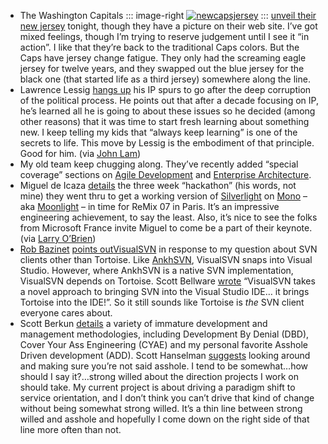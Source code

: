 -   The Washington Capitals 
	::: image-right
	[![newcapsjersey](http://s3.amazonaws.com/devhawk_images/WindowsLiveWriter/b1af0a59d47f_D650/newcapsjersey_1.jpg)](http://www.washingtonpost.com/wp-dyn/content/article/2007/06/21/AR2007062102100.html)
	:::
    [unveil their new jersey](http://www.washingtonpost.com/wp-dyn/content/article/2007/06/21/AR2007062102100.html)
    tonight, though they have a picture on their web site. I’ve got
    mixed feelings, though I’m trying to reserve judgement until I see
    it “in action”. I like that they’re back to the traditional Caps
    colors. But the Caps have jersey change fatigue. They only had the
    screaming eagle jersey for twelve years, and they swapped out the
    blue jersey for the black one (that started life as a third jersey)
    somewhere along the line.
-   Lawrence Lessig [hangs
    up](http://www.lessig.org/blog/archives/003800.shtml) his IP spurs
    to go after the deep corruption of the political process. He points
    out that after a decade focusing on IP, he’s learned all he is going
    to about these issues so he decided (among other reasons) that it
    was time to start fresh learning about something new. I keep telling
    my kids that “always keep learning” is one of the secrets to life.
    This move by Lessig is the embodiment of that principle. Good for
    him. (via [John Lam](http://del.icio.us/drjflam#2007-06-20))
-   My old team keep chugging along. They’ve recently added “special
    coverage” sections on [Agile
    Development](http://msdn2.microsoft.com/en-us/architecture/bb404166)
    and [Enterprise
    Architecture](http://msdn2.microsoft.com/en-us/architecture/bb469938.aspx).
-   Miguel de Icaza
    [details](http://tirania.org/blog/archive/2007/Jun-21.html) the
    three week “hackathon” (his words, not mine) they went thru to get a
    working version of [Silverlight](http://silverlight.net/) on
    [Mono](http://www.mono-project.com) – aka
    [Moonlight](http://www.mono-project.com/Moonlight) – in time for
    ReMix 07 in Paris. It’s an impressive engineering achievement, to
    say the least. Also, it’s nice to see the folks from Microsoft
    France invite Miguel to come be a part of their keynote. (via [Larry
    O’Brien](http://www.knowing.net/PermaLink,guid,12780d93-012f-4a5b-ad33-eae24267ad9b.aspx))
-   [Rob Bazinet](http://www.robertbazinet.com) [points
    out](http://devhawk.net/CommentView,guid,E06986EA-3717-4225-A2A8-99C43A3D7841.aspx#a2700914-eec7-4f7f-83ab-f82abbaead94)[VisualSVN](http://www.visualsvn.com)
    in response to my question about SVN clients other than Tortoise.
    Like [AnkhSVN](http://ankhsvn.tigris.org/), VisualSVN snaps into
    Visual Studio. However, where AnkhSVN is a native SVN
    implementation, VisualSVN depends on Tortoise. Scott Bellware
    [wrote](http://codebetter.com/blogs/scott.bellware/archive/2006/09/02/VisualSVN-_2D00_-Finally-Feel_2D00_Good-Visual-Studio-Plugin-for-Subversion.aspx)
    “VisualSVN takes a novel approach to bringing SVN into the Visual
    Studio IDE… it brings Tortoise into the IDE!”. So it still sounds
    like Tortoise is *the* SVN client everyone cares about.
-   Scott Berkun
    [details](http://www.scottberkun.com/blog/2007/asshole-driven-development/)
    a variety of immature development and management methodologies,
    including Development By Denial (DBD), Cover Your Ass Engineering
    (CYAE) and my personal favorite Asshole Driven development (ADD).
    Scott Hanselman
    [suggests](http://www.hanselman.com/blog/ADDAndFlamingPotatoDevelopment.aspx)
    looking around and making sure you’re not said asshole. I tend to be
    somewhat…how should I say it?…strong willed about the direction
    projects I work on should take. My current project is about driving
    a paradigm shift to service orientation, and I don’t think you can’t
    drive that kind of change without being somewhat strong willed. It’s
    a thin line between strong willed and asshole and hopefully I come
    down on the right side of that line more often than not.

